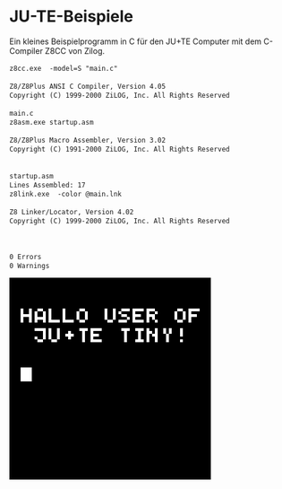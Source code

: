 # JU-TE-Beispiele
Ein kleines Beispielprogramm in C für den JU+TE Computer
mit dem C-Compiler Z8CC von Zilog.

```
z8cc.exe  -model=S "main.c"

Z8/Z8Plus ANSI C Compiler, Version 4.05
Copyright (C) 1999-2000 ZiLOG, Inc. All Rights Reserved

main.c
z8asm.exe startup.asm  

Z8/Z8Plus Macro Assembler, Version 3.02
Copyright (C) 1991-2000 ZiLOG, Inc. All Rights Reserved


startup.asm
Lines Assembled: 17
z8link.exe  -color @main.lnk

Z8 Linker/Locator, Version 4.02
Copyright (C) 1999-2000 ZiLOG, Inc. All Rights Reserved



0 Errors
0 Warnings
```

![Ausgabe des Beispielprogramms](https://raw.githubusercontent.com/boert/JU-TE-Beispiele/master/2k_hello_world/main.png)
